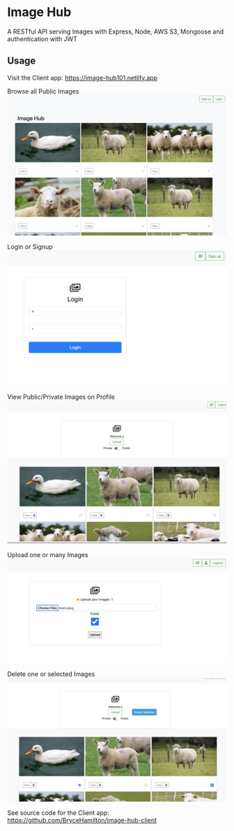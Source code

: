 # Image Hub

A RESTful API serving Images with Express, Node, AWS S3, Mongoose and authentication with JWT

## Usage

Visit the Client app: https://image-hub101.netlify.app

Browse all Public Images
![Home](./assets/screenshots/home-page.png)

Login or Signup
![Login](./assets/screenshots/login.png)

View Public/Private Images on Profile
![Profile](./assets/screenshots/profile.png)

Upload one or many Images
![Upload](./assets/screenshots/upload.png)

Delete one or selected Images
![Delete](./assets/screenshots/delete.png)

See source code for the Client app: https://github.com/BryceHamilton/image-hub-client
